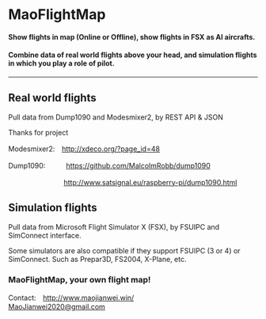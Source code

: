 # MaoFlightMap

#### Show flights in map (Online or Offline), show flights in FSX as AI aircrafts.
#### Combine data of real world flights above your head, and simulation flights in which you play a role of pilot.

------------------------------------------------------------

## Real world flights

Pull data from Dump1090 and Modesmixer2, by REST API & JSON

Thanks for project

Modesmixer2:　http://xdeco.org/?page_id=48

Dump1090:　　　https://github.com/MalcolmRobb/dump1090

　　　　　　　　http://www.satsignal.eu/raspberry-pi/dump1090.html

## Simulation flights

Pull data from Microsoft Flight Simulator X (FSX), by FSUIPC and SimConnect interface.

Some simulators are also compatible if they support FSUIPC (3 or 4) or SimConnect. Such as Prepar3D, FS2004, X-Plane, etc.


### MaoFlightMap, your own flight map!
Contact:　http://www.maojianwei.win/
　　　　　 MaoJianwei2020@gmail.com

